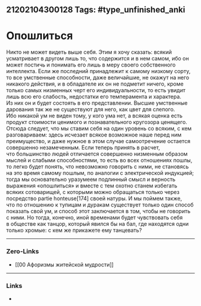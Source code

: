 21202104300128
Tags: #type_unfinished_anki 
---
# Опошлиться

Никто не может видеть выше себя. Этим я хочу сказать: всякий усматривает в другом лишь то, что содержится и в нем самом, ибо он может постичь и понимать его лишь в меру своего собственного интеллекта. Если же последний принадлежит к самому низкому сорту, то все умственные способности, даже величайшие, не окажут на него никакого действия, и в обладателе их он не подметит ничего, кроме только самых низменных черт его индивидуальности, то есть увидит лишь всю его слабость, недостатки его темперамента и характера. Из них он и будет состоять в его представлении. Высшие умственные дарования так же не существуют для него, как цвет для слепого. Ибо никакой ум не виден тому, у кого ума нет, а всякая оценка есть продукт стоимости ценимого и познавательного кругозора ценящего. Отсюда следует, что мы ставим себя на один уровень со всяким, с кем разговариваем: здесь исчезает всякое возможное наше перед ним преимущество, и даже нужное в этом случае самоотречение остается совершенно незамеченным. Если теперь принять в расчет, что большинство людей отличается совершенно низменным образом мыслей и слабыми способностями, то есть во всех отношениях пошлы, то легко будет понять, что невозможно говорить с ними, не становясь на это время самому пошлым, по аналогии с электрической индукцией; тогда мы основательно уразумеем подлинный смысл и верность выражения «опошлиться» и вместе с тем охотно станем избегать всяких сотоварищей, с которыми можно обращаться только через посредство partie honteuse[174] своей натуры. И мы поймем также, что по отношению к тупицам и дуракам существует только один способ показать свой ум, и способ этот заключается в том, чтобы не говорить с ними. Но тогда, конечно, иной временами будет чувствовать себя в обществе как танцор, который явился бы на бал, где находятся одни только хромые: с кем же прикажете ему танцевать?

---
### Zero-Links
- [[00 Афоризмы житейской мудрости]]
---
### Links
-